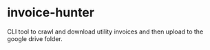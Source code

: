 # invoice-hunter
CLI tool to crawl and download utility invoices and then upload to the google drive folder.
